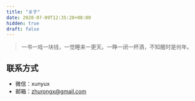 ```yaml
---
title: "关于"
date: 2020-07-09T12:35:28+08:00
hidden: true
draft: false
---
```

> 一书一戏一块钱，一觉睡来一更天。一睁一闭一杯酒，不知醒时是何年。

## 联系方式
* 微信：xunyux
* 邮箱：zhurongx@gmail.com